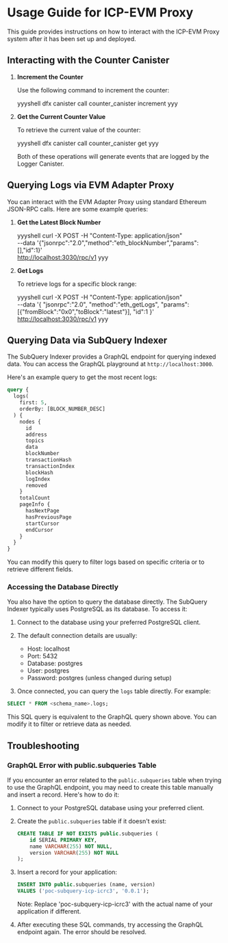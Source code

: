 # Usage Guide for ICP-EVM Proxy

This guide provides instructions on how to interact with the ICP-EVM Proxy system after it has been set up and deployed.

## Interacting with the Counter Canister

1. **Increment the Counter**

   Use the following command to increment the counter:

   yyyshell
   dfx canister call counter_canister increment
   yyy

2. **Get the Current Counter Value**

   To retrieve the current value of the counter:

   yyyshell
   dfx canister call counter_canister get
   yyy

   Both of these operations will generate events that are logged by the Logger Canister.

## Querying Logs via EVM Adapter Proxy

You can interact with the EVM Adapter Proxy using standard Ethereum JSON-RPC calls. Here are some example queries:

1. **Get the Latest Block Number**

   yyyshell
   curl -X POST -H "Content-Type: application/json" \
   --data '{"jsonrpc":"2.0","method":"eth_blockNumber","params":[],"id":1}' \
   <http://localhost:3030/rpc/v1>
   yyy

2. **Get Logs**

   To retrieve logs for a specific block range:

   yyyshell
   curl -X POST -H "Content-Type: application/json" \
   --data '{
     "jsonrpc":"2.0",
     "method":"eth_getLogs",
     "params":[{"fromBlock":"0x0","toBlock":"latest"}],
     "id":1
   }' \
   <http://localhost:3030/rpc/v1>
   yyy

## Querying Data via SubQuery Indexer

The SubQuery Indexer provides a GraphQL endpoint for querying indexed data. You can access the GraphQL playground at `http://localhost:3000`.

Here's an example query to get the most recent logs:

```graphql
query {
  logs(
    first: 5,
    orderBy: [BLOCK_NUMBER_DESC]
  ) {
    nodes {
      id
      address
      topics
      data
      blockNumber
      transactionHash
      transactionIndex
      blockHash
      logIndex
      removed
    }
    totalCount
    pageInfo {
      hasNextPage
      hasPreviousPage
      startCursor
      endCursor
    }
  }
}
```

You can modify this query to filter logs based on specific criteria or to retrieve different fields.

### Accessing the Database Directly

You also have the option to query the database directly. The SubQuery Indexer typically uses PostgreSQL as its database. To access it:

1. Connect to the database using your preferred PostgreSQL client.
2. The default connection details are usually:
   - Host: localhost
   - Port: 5432
   - Database: postgres
   - User: postgres
   - Password: postgres (unless changed during setup)

3. Once connected, you can query the `logs` table directly. For example:

```sql
SELECT * FROM <schema_name>.logs;
```

This SQL query is equivalent to the GraphQL query shown above. You can modify it to filter or retrieve data as needed.

## Troubleshooting

### GraphQL Error with public.subqueries Table

If you encounter an error related to the `public.subqueries` table when trying to use the GraphQL endpoint, you may need to create this table manually and insert a record. Here's how to do it:

1. Connect to your PostgreSQL database using your preferred client.

2. Create the `public.subqueries` table if it doesn't exist:

   ```sql
   CREATE TABLE IF NOT EXISTS public.subqueries (
       id SERIAL PRIMARY KEY,
       name VARCHAR(255) NOT NULL,
       version VARCHAR(255) NOT NULL
   );
   ```

3. Insert a record for your application:

   ```sql
   INSERT INTO public.subqueries (name, version)
   VALUES ('poc-subquery-icp-icrc3', '0.0.1');
   ```

   Note: Replace 'poc-subquery-icp-icrc3' with the actual name of your application if different.

4. After executing these SQL commands, try accessing the GraphQL endpoint again. The error should be resolved.
